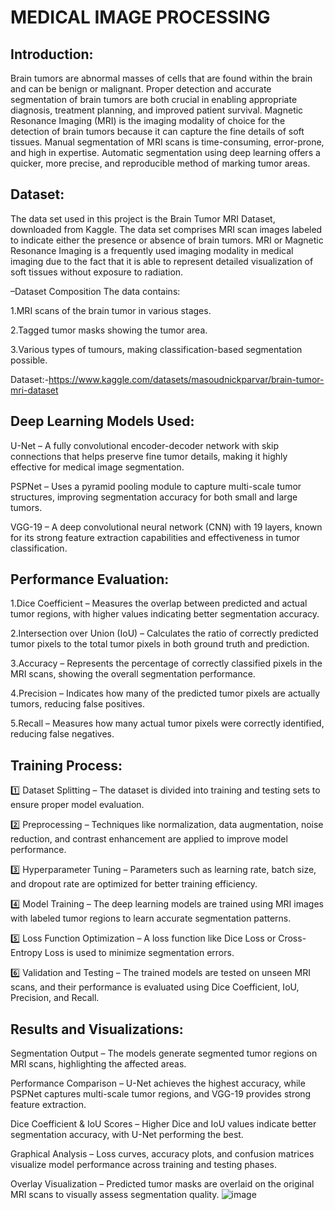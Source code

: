 # MEDICAL IMAGE PROCESSING
## Introduction:
Brain tumors are abnormal masses of cells that are found within the brain and can be benign or malignant. Proper detection and accurate segmentation of brain tumors are both crucial in enabling appropriate diagnosis, treatment planning, and improved patient survival.
Magnetic Resonance Imaging (MRI) is the imaging modality of choice for the detection of brain tumors because it can capture the fine details of soft tissues. Manual segmentation of MRI scans is time-consuming, error-prone, and high in expertise. Automatic segmentation using deep learning offers a quicker, more precise, and reproducible method of marking tumor areas.

## Dataset:
The data set used in this project is the Brain Tumor MRI Dataset, downloaded from Kaggle. The data set comprises MRI scan images labeled to indicate either the presence or absence of brain tumors. MRI or Magnetic Resonance Imaging is a frequently used imaging modality in medical imaging due to the fact that it is able to represent detailed visualization of soft tissues without exposure to radiation.

–Dataset Composition
The data contains:

1.MRI scans of the brain tumor in various stages.

2.Tagged tumor masks showing the tumor area. 

3.Various types of tumours, making classification-based segmentation possible.

Dataset:-https://www.kaggle.com/datasets/masoudnickparvar/brain-tumor-mri-dataset

## Deep Learning Models Used:
U-Net – A fully convolutional encoder-decoder network with skip connections that helps preserve fine tumor details, making it highly effective for medical image segmentation.

PSPNet – Uses a pyramid pooling module to capture multi-scale tumor structures, improving segmentation accuracy for both small and large tumors.

VGG-19 – A deep convolutional neural network (CNN) with 19 layers, known for its strong feature extraction capabilities and effectiveness in tumor classification.

## Performance Evaluation:
1️.Dice Coefficient – Measures the overlap between predicted and actual tumor regions, with higher values indicating better segmentation accuracy.

2️.Intersection over Union (IoU) – Calculates the ratio of correctly predicted tumor pixels to the total tumor pixels in both ground truth and prediction.

3️.Accuracy – Represents the percentage of correctly classified pixels in the MRI scans, showing the overall segmentation performance.

4️.Precision – Indicates how many of the predicted tumor pixels are actually tumors, reducing false positives.

5️.Recall – Measures how many actual tumor pixels were correctly identified, reducing false negatives.

## Training Process:
1️⃣ Dataset Splitting – The dataset is divided into training and testing sets to ensure proper model evaluation.

2️⃣ Preprocessing – Techniques like normalization, data augmentation, noise reduction, and contrast enhancement are applied to improve model performance.

3️⃣ Hyperparameter Tuning – Parameters such as learning rate, batch size, and dropout rate are optimized for better training efficiency.

4️⃣ Model Training – The deep learning models are trained using MRI images with labeled tumor regions to learn accurate segmentation patterns.

5️⃣ Loss Function Optimization – A loss function like Dice Loss or Cross-Entropy Loss is used to minimize segmentation errors.

6️⃣ Validation and Testing – The trained models are tested on unseen MRI scans, and their performance is evaluated using Dice Coefficient, IoU, Precision, and Recall.

## Results and Visualizations:

 Segmentation Output – The models generate segmented tumor regions on MRI scans, highlighting the affected areas.

 Performance Comparison – U-Net achieves the highest accuracy, while PSPNet captures multi-scale tumor regions, and VGG-19 provides strong feature extraction.

 Dice Coefficient & IoU Scores – Higher Dice and IoU values indicate better segmentation accuracy, with U-Net performing the best.

 Graphical Analysis – Loss curves, accuracy plots, and confusion matrices visualize model performance across training and testing phases.

 Overlay Visualization – Predicted tumor masks are overlaid on the original MRI scans to visually assess segmentation quality.
 ![image](https://github.com/user-attachments/assets/eb5518de-edde-4f8c-b860-46fafee03042)



